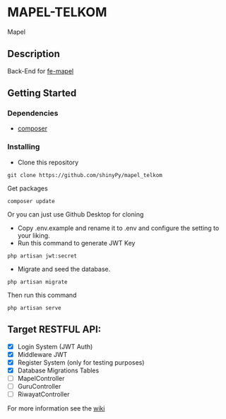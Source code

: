 # MAPEL-TELKOM
Mapel
## Description
Back-End for [fe-mapel](https://github.com/Aedezz/fe-mapel)
## Getting Started

### Dependencies

* [composer](http://composer.org/)

### Installing

* Clone this repository
```
git clone https://github.com/shinyPy/mapel_telkom
```
Get packages 
```
composer update
```
Or you can just use Github Desktop for cloning
* Copy .env.example and rename it to .env and configure the setting to your liking.
* Run this command to generate JWT Key
```
php artisan jwt:secret
```
* Migrate and seed the database.
```
php artisan migrate
```
Then run this command
```
php artisan serve
```
## Target RESTFUL API:
 - [x] Login System (JWT Auth)
 - [x] Middleware JWT
 - [x] Register System (only for testing purposes)
 - [x] Database Migrations Tables
 - [ ] MapelController
 - [ ] GuruController
 - [ ] RiwayatController

For more information see the [wiki](https://github.com/shinyPy/mapel_telkom/wiki)

